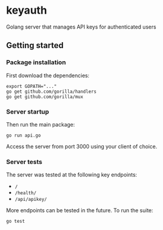 # keyauth

Golang server that manages API keys for authenticated users

## Getting started

### Package installation

First download the dependencies:

    export GOPATH="..."
    go get github.com/gorilla/handlers
    go get github.com/gorilla/mux

### Server startup

Then run the main package:

    go run api.go

Access the server from port 3000 using your client of choice.

### Server tests

The server was tested at the following key endpoints:

- `/`
- `/health/`
- `/api/apikey/`

More endpoints can be tested in the future. To run the suite:

    go test
